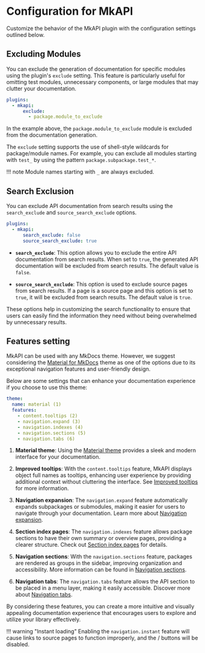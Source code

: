 # Configuration for MkAPI

Customize the behavior of the MkAPI plugin with the
configuration settings outlined below.
<!-- This guide will help you tailor the plugin to
meet your specific documentation needs. -->

## Excluding Modules

You can exclude the generation of documentation for
specific modules using the plugin's `exclude` setting.
This feature is particularly useful for omitting
test modules, unnecessary components, or large modules
that may clutter your documentation.

```yaml title="mkdocs.yml"
plugins:
  - mkapi:
      exclude:
        - package.module_to_exclude
```

In the example above, the `package.module_to_exclude` module
is excluded from the documentation generation.

The `exclude` setting supports the use of shell-style wildcards
for package/module names. For example, you can exclude all modules
starting with `test_` by using the pattern `package.subpackage.test_*`.

!!! note
    Module names starting with `_` are always excluded.

## Search Exclusion

You can exclude API documentation from search results using
the `search_exclude` and `source_search_exclude` options.

```yaml title="mkdocs.yml"
plugins:
  - mkapi:
      search_exclude: false
      source_search_exclude: true
```

- **`search_exclude`**: This option allows you to exclude the entire API
  documentation from search results.
  When set to `true`, the generated API documentation
  will be excluded from search results.
  The default value is `false`.

- **`source_search_exclude`**: This option is used to exclude source pages
  from search results. If a page is a source page and this option is set to `true`,
  it will be excluded from search results.
  The default value is `true`.

These options help in customizing the search functionality to ensure
that users can easily find the information they need without being
overwhelmed by unnecessary results.

<!--

## Configuration script

You can further customize the plugin's behavior
using the `config` setting in your configuration file.
This allows you to define your own functions to enhance
the documentation process.

```yaml title="mkdocs.yml"
plugins:
  - mkapi:
      config: config.py
```

Ensure that the `config.py` script file is located
in the same directory as your `mkdocs.yml`, as shown below:

``` sh
.
├─ docs/
│  └─ index.md
├─ config.py
└─ mkdocs.yml
```

!!! Note
    - You can change the script name if needed.
    - If the config file is a module and importable,
      you can specify it as `config: modulename` without
      the `.py` extension.

Currently, five functions can be called from the MkAPI plugin.
You can define your own functions to customize plugin behaviors
or set navigation titles for sections, pages, and/or the table of contents.

### Function Overview

- **before_on_config**: This function is called before the `on_config` event of the MkAPI plugin, allowing you to set up your environment.
- **after_on_config**: This function is executed after the `on_config` event, enabling you to make final adjustments.
- **page_title**: Returns a user-friendly title for a page, enhancing navigation.
- **section_title**: Generates a clear title for a section, improving organization.
- **toc_title**: Creates a concise title for the table of contents.

By leveraging these functions, you can create a more tailored and user-friendly documentation experience with MkAPI.

The following is an example of `config.py`.

```python title="config.py"
"""Config functions."""
from __future__ import annotations

from typing import TYPE_CHECKING

if TYPE_CHECKING:
    from mkdocs.config.defaults import MkDocsConfig

    from mkapi.plugins import MkApiPlugin

def before_on_config(config: MkDocsConfig, plugin: MkApiPlugin) -> None:
    """Called before `on_config` event of MkAPI plugin."""

def after_on_config(config: MkDocsConfig, plugin: MkApiPlugin) -> None:
    """Called after `on_config` event of MkAPI plugin."""

def page_title(name: str, depth: int) -> str:
    """Return a page title."""
    return name

def section_title(name: str, depth: int) -> str:
    """Return a section title."""
    return name

def toc_title(name: str, depth: int) -> str:
    """Return a toc title."""
    return name.split(".")[-1]  # Remove prefix. Default behavior.
```

-->

## Features setting

MkAPI can be used with any MkDocs theme.
However, we suggest considering the
[Material for MkDocs](https://squidfunk.github.io/mkdocs-material/)
theme as one of the options due to its exceptional
navigation features and user-friendly design.

Below are some settings that can enhance your
documentation experience if you choose to use
this theme:

<div class="annotate" markdown="1">

```yaml title="mkdocs.yml"
theme:
  name: material (1)
  features:
    - content.tooltips (2)
    - navigation.expand (3)
    - navigation.indexes (4)
    - navigation.sections (5)
    - navigation.tabs (6)
```

</div>

1. **Material theme**: Using the
[Material theme](https://squidfunk.github.io/mkdocs-material/getting-started/)
provides a sleek and modern interface for your documentation.

2. **Improved tooltips**: With the `content.tooltips` feature, MkAPI displays object
full names as tooltips, enhancing user experience by providing
additional context without cluttering the interface. See
[Improved tooltips](https://squidfunk.github.io/mkdocs-material/reference/tooltips/?h=too#improved-tooltips)
for more information.

3. **Navigation expansion**: The `navigation.expand` feature automatically
expands subpackages or submodules, making it easier for users to
navigate through your documentation. Learn more about
[Navigation expansion](https://squidfunk.github.io/mkdocs-material/setup/setting-up-navigation/?h=navigation#navigation-expansion).

4. **Section index pages**: The `navigation.indexes` feature allows package
sections to have their own summary or overview pages, providing a
clearer structure. Check out
[Section index pages](https://squidfunk.github.io/mkdocs-material/setup/setting-up-navigation/?h=navigation#section-index-pages)
for details.

5. **Navigation sections**: With the `navigation.sections` feature,
packages are rendered as groups in the sidebar, improving
organization and accessibility. More information can be found in
[Navigation sections](https://squidfunk.github.io/mkdocs-material/setup/setting-up-navigation/?h=navigation#navigation-sections).

6. **Navigation tabs**: The `navigation.tabs` feature allows the API
section to be placed in a menu layer, making it easily accessible.
Discover more about
[Navigation tabs](https://squidfunk.github.io/mkdocs-material/setup/setting-up-navigation/?h=navigation#navigation-tabs).

By considering these features, you can create a more intuitive
and visually appealing documentation experience that encourages
users to explore and utilize your library effectively.

!!! warning "Instant loading"
    Enabling the `navigation.instant` feature will cause links to source
    pages to function improperly, and the
    <i class="fa-regular fa-square-minus"></i>/<i class="fa-regular fa-square-plus"></i>
    buttons will be disabled.
